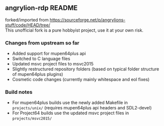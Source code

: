 ## angrylion-rdp README

forked/imported from https://sourceforge.net/p/angrylions-stuff/code/HEAD/tree/ <br />
This unofficial fork is a pure hobbyist project, use it at your own risk.

### Changes from upstream so far
* Added support for mupen64plus api
* Switched to C language files
* Updated msvc project files to msvc2015
* Slightly restructured repository folders (based on typical folder structure of mupen64plus plugins)
* Cosmetic code changes (currently mainly whitespace and eol fixes)

### Build notes
* For mupen64plus builds use the newly added Makefile in `projects/unix/` (requires mupen64plus api headers and SDL2-devel)
* For Project64 builds use the updated msvc project files in `projects/msvc2015/`
